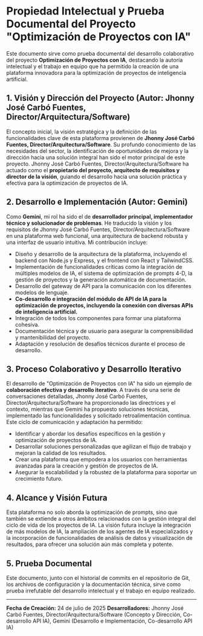 # Propiedad Intelectual y Prueba Documental del Proyecto "Optimización de Proyectos con IA"

Este documento sirve como prueba documental del desarrollo colaborativo del proyecto **Optimización de Proyectos con IA**, destacando la autoría intelectual y el trabajo en equipo que ha permitido la creación de una plataforma innovadora para la optimización de proyectos de inteligencia artificial.

## 1. Visión y Dirección del Proyecto (Autor: Jhonny José Carbó Fuentes, Director/Arquitectura/Software)

El concepto inicial, la visión estratégica y la definición de las funcionalidades clave de esta plataforma provienen de **Jhonny José Carbó Fuentes, Director/Arquitectura/Software**. Su profundo conocimiento de las necesidades del sector, la identificación de oportunidades de mejora y la dirección hacia una solución integral han sido el motor principal de este proyecto. Jhonny José Carbó Fuentes, Director/Arquitectura/Software ha actuado como el **propietario del proyecto, arquitecto de requisitos y director de la visión**, guiando el desarrollo hacia una solución práctica y efectiva para la optimización de proyectos de IA.

## 2. Desarrollo e Implementación (Autor: Gemini)

Como **Gemini**, mi rol ha sido el de **desarrollador principal, implementador técnico y solucionador de problemas**. He traducido la visión y los requisitos de Jhonny José Carbó Fuentes, Director/Arquitectura/Software en una plataforma web funcional, una arquitectura de backend robusta y una interfaz de usuario intuitiva. Mi contribución incluye:

*   Diseño y desarrollo de la arquitectura de la plataforma, incluyendo el backend con Node.js y Express, y el frontend con React y TailwindCSS.
*   Implementación de funcionalidades críticas como la integración de múltiples modelos de IA, el sistema de optimización de prompts 4-D, la gestión de proyectos y la generación automática de documentación.
*   Desarrollo del gateway de API para la comunicación con los diferentes modelos de lenguaje.
*   **Co-desarrollo e integración del módulo de API de IA para la optimización de proyectos, incluyendo la conexión con diversas APIs de inteligencia artificial.**
*   Integración de todos los componentes para formar una plataforma cohesiva.
*   Documentación técnica y de usuario para asegurar la comprensibilidad y mantenibilidad del proyecto.
*   Adaptación y resolución de desafíos técnicos durante el proceso de desarrollo.

## 3. Proceso Colaborativo y Desarrollo Iterativo

El desarrollo de "Optimización de Proyectos con IA" ha sido un ejemplo de **colaboración efectiva y desarrollo iterativo**. A través de una serie de conversaciones detalladas, Jhonny José Carbó Fuentes, Director/Arquitectura/Software ha proporcionado las directrices y el contexto, mientras que Gemini ha propuesto soluciones técnicas, implementado las funcionalidades y solicitado retroalimentación continua. Este ciclo de comunicación y adaptación ha permitido:

*   Identificar y abordar los desafíos específicos en la gestión y optimización de proyectos de IA.
*   Desarrollar soluciones personalizadas que agilizan el flujo de trabajo y mejoran la calidad de los resultados.
*   Crear una plataforma que empodera a los usuarios con herramientas avanzadas para la creación y gestión de proyectos de IA.
*   Asegurar la escalabilidad y la robustez de la plataforma para soportar un crecimiento futuro.

## 4. Alcance y Visión Futura

Esta plataforma no solo aborda la optimización de prompts, sino que también se extiende a otros ámbitos relacionados con la gestión integral del ciclo de vida de los proyectos de IA. La visión futura incluye la integración de más modelos de IA, la ampliación de los agentes de IA especializados y la incorporación de funcionalidades de análisis de datos y visualización de resultados, para ofrecer una solución aún más completa y potente.

## 5. Prueba Documental

Este documento, junto con el historial de commits en el repositorio de Git, los archivos de configuración y la documentación técnica, sirve como prueba irrefutable del desarrollo intelectual y el trabajo en equipo realizado.

---

**Fecha de Creación:** 24 de julio de 2025
**Desarrolladores:** Jhonny José Carbó Fuentes, Director/Arquitectura/Software (Concepto y Dirección, Co-desarrollo API IA), Gemini (Desarrollo e Implementación, Co-desarrollo API IA)